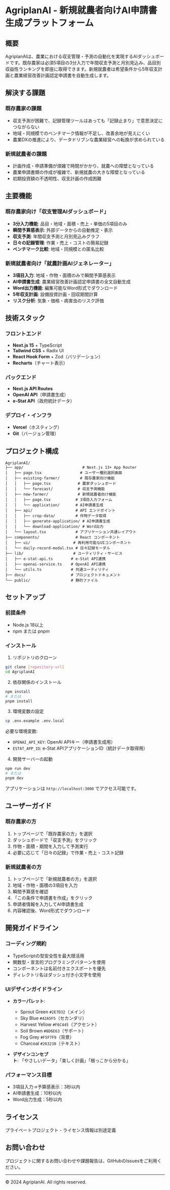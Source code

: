 # AgriplanAI - 新規就農者向けAI申請書生成プラットフォーム

## 概要

AgriplanAIは、農業における収支管理・予測の自動化を実現するAIダッシュボードです。既存農家は必須5項目の3分入力で年間収支予測と月別見込み、品目別収益性ランキングを即座に取得できます。新規就農者は希望条件から5年収支計画と農業経営改善計画認定申請書を自動生成します。

## 解決する課題

### 既存農家の課題
- 収支予測が困難で、記録管理ツールはあっても「記録止まり」で意思決定につながらない
- 地域・同規模でのベンチマーク情報が不足し、改善余地が見えにくい
- 農業DXの推進により、データドリブンな農業経営への転換が求められている

### 新規就農者の課題
- 計画作成・申請準備が煩雑で時間がかかり、就農への障壁となっている
- 農業申請書類の作成が複雑で、新規就農の大きな障壁となっている
- 初期投資額の不透明性、収支計画の作成困難

## 主要機能

### 既存農家向け「収支管理AIダッシュボード」
- **3分入力機能**: 品目・地域・面積・売上・単価の5項目のみ
- **瞬間予算感表示**: 外部データからの自動推定・表示
- **収支予測**: 年間収支予測と月別見込みグラフ
- **日々の記録管理**: 作業・売上・コストの簡易記録
- **ベンチマーク比較**: 地域・同規模との匿名比較

### 新規就農者向け「就農計画AIジェネレーター」
- **3項目入力**: 地域・作物・面積のみで瞬間予算感表示
- **AI申請書生成**: 農業経営改善計画認定申請書の全文自動生成
- **Word出力機能**: 編集可能なWord形式でダウンロード
- **5年収支計画**: 設備投資計画・回収期間計算
- **リスク分析**: 気象・価格・病害虫のリスク評価

## 技術スタック

### フロントエンド
- **Next.js 15** + TypeScript
- **Tailwind CSS** + Radix UI
- **React Hook Form** + Zod（バリデーション）
- **Recharts**（チャート表示）

### バックエンド
- **Next.js API Routes**
- **OpenAI API**（申請書生成）
- **e-Stat API**（政府統計データ）

### デプロイ・インフラ
- **Vercel**（ホスティング）
- **Git**（バージョン管理）

## プロジェクト構成

```
AgriplanAI/
├── app/                          # Next.js 13+ App Router
│   ├── page.tsx                 # ユーザー種別選択画面
│   ├── existing-farmer/         # 既存農家向け機能
│   │   ├── page.tsx            # 農家ダッシュボード
│   │   └── forecast/           # 収支予測機能
│   ├── new-farmer/             # 新規就農者向け機能
│   │   ├── page.tsx           # 3項目入力フォーム
│   │   └── application/       # AI申請書生成
│   ├── api/                   # API エンドポイント
│   │   ├── crop-data/         # 作物データ取得
│   │   ├── generate-application/ # AI申請書生成
│   │   └── download-application/ # Word出力
│   └── layout.tsx             # アプリケーション共通レイアウト
├── components/                # React コンポーネント
│   ├── ui/                   # 再利用可能なUIコンポーネント
│   └── daily-record-modal.tsx # 日々記録モーダル
├── lib/                      # ユーティリティ・サービス
│   ├── e-stat-api.ts        # e-Stat API連携
│   ├── openai-service.ts    # OpenAI API連携
│   └── utils.ts             # 共通ユーティリティ
├── docs/                    # プロジェクトドキュメント
└── public/                  # 静的ファイル
```

## セットアップ

### 前提条件
- Node.js 18以上
- npm または pnpm

### インストール

1. リポジトリのクローン
```bash
git clone [repository-url]
cd AgriplanAI
```

2. 依存関係のインストール
```bash
npm install
# または
pnpm install
```

3. 環境変数の設定
```bash
cp .env.example .env.local
```

必要な環境変数:
- `OPENAI_API_KEY`: OpenAI APIキー（申請書生成用）
- `ESTAT_APP_ID`: e-Stat APIアプリケーションID（統計データ取得用）

4. 開発サーバーの起動
```bash
npm run dev
# または
pnpm dev
```

アプリケーションは `http://localhost:3000` でアクセス可能です。

## ユーザーガイド

### 既存農家の方
1. トップページで「既存農家の方」を選択
2. ダッシュボードで「収支予測」をクリック
3. 作物・面積・期間を入力して予測実行
4. 必要に応じて「日々の記録」で作業・売上・コスト記録

### 新規就農者の方
1. トップページで「新規就農者の方」を選択
2. 地域・作物・面積の3項目を入力
3. 瞬間予算感を確認
4. 「この条件で申請書を作成」をクリック
5. 申請者情報を入力してAI申請書生成
6. 内容確認後、Word形式でダウンロード

## 開発ガイドライン

### コーディング規約
- TypeScriptの型安全性を最大限活用
- 関数型・宣言的プログラミングパターンを使用
- コンポーネントは名前付きエクスポートを優先
- ディレクトリ名はダッシュ付き小文字を使用

### UIデザインガイドライン
- **カラーパレット**:
  - Sprout Green `#2E7D32`（メイン）
  - Sky Blue `#42A5F5`（セカンダリ）
  - Harvest Yellow `#F6C445`（アクセント）
  - Soil Brown `#8D6E63`（サポート）
  - Fog Grey `#F5F7F9`（背景）
  - Charcoal `#263238`（テキスト）

- **デザインコンセプト**: 「やさしいデータ」「楽しく計画」「根っこから分かる」

### パフォーマンス目標
- 3項目入力→予算感表示：3秒以内
- AI申請書生成：10秒以内
- Word出力生成：5秒以内

## ライセンス

プライベートプロジェクト - ライセンス情報は別途定義

## お問い合わせ

プロジェクトに関するお問い合わせや課題報告は、GitHubのIssuesをご利用ください。

---

© 2024 AgriplanAI. All rights reserved.
